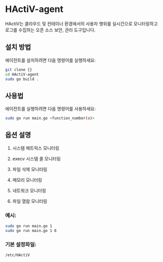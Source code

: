 # HActiV-agent

HActiV는 클라우드 및 컨테이너 환경에서의 사용자 행위를 실시간으로 모니터링하고 로그를 수집하는 오픈 소스 보안, 관리 도구입니다.

## 설치 방법

에이전트를 설치하려면 다음 명령어를 실행하세요:

```bash
git clone {}
cd HActiV-agent
sudo go build .
```

## 사용법

에이전트를 실행하려면 다음 명령어를 사용하세요:

```bash
sudo go run main.go <function_number(s)>
```

## 옵션 설명

1. 시스템 메트릭스 모니터링

2. execv 시스템 콜 모니터링

3. 파일 삭제 모니터링

4. 메모리 모니터링

5. 네트워크 모니터링

6. 파일 열람 모니터링

### 예시:
```bash
sudo go run main.go 1
sudo go run main.go 1 6
```

### 기본 설정파일:
```bash
/etc/HActiV
```
